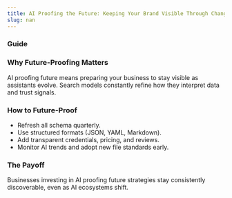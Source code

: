 ```yaml
---
title: AI Proofing the Future: Keeping Your Brand Visible Through Change
slug: nan
---
```


### Guide
### Why Future-Proofing Matters
AI proofing future means preparing your business to stay visible as assistants evolve. Search models constantly refine how they interpret data and trust signals.

### How to Future-Proof
- Refresh all schema quarterly.
- Use structured formats (JSON, YAML, Markdown).
- Add transparent credentials, pricing, and reviews.
- Monitor AI trends and adopt new file standards early.

### The Payoff
Businesses investing in AI proofing future strategies stay consistently discoverable, even as AI ecosystems shift.
